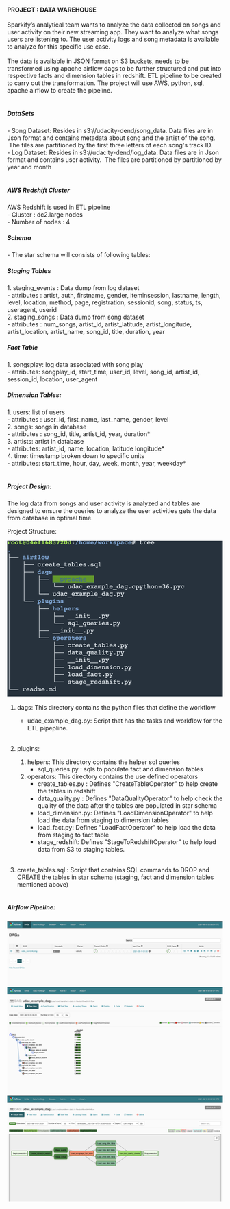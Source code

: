 <h4>PROJECT : DATA WAREHOUSE</h4>
Sparkify’s analytical team wants to analyze the data collected on songs and user activity on their new streaming app. They want to analyze what songs users are listening to. The user activity logs and song metadata is available to analyze for this specific use case.  <br><br>
The data is available in JSON format on S3 buckets, needs to be transformed using apache airflow dags to be further structured and put into respective facts and dimension tables in redshift. ETL pipeline to be created to carry out the transformation. The project will use AWS, python, sql, apache airflow to create the pipeline.<br><br>


<h5>DataSets</h5> 
- Song Dataset:  Resides in s3://udacity-dend/song_data. Data files are in Json format and contains metadata about song and the artist of the song.  The files are partitioned by the first three letters of each song's track ID.<br>
- Log Dataset: Resides in s3://udacity-dend/log_data. Data files are in Json format and contains user activity.  The files are partitioned by partitioned by year and month<br><br>

<h5>AWS Redshift Cluster</h5> 
AWS Redshift is used in ETL pipeline <br>
- Cluster : dc2.large nodes <br>
- Number of nodes : 4  <br>

<h5>Schema</h5>
- The star schema will consists of following tables:

<h5>Staging Tables</h5>
1. staging_events : Data dump from log dataset <br>
    - attributes : artist, auth, firstname, gender, iteminsession, lastname, length, level, location, method, page, registration, sessionid, song, status, ts, useragent, userid <br>
2. staging_songs : Data dump from song dataset <br>
    - attributes : num_songs, artist_id, artist_latitude, artist_longitude, artist_location, artist_name, song_id, title, duration, year
 
<h5>Fact Table</h5>
1. songsplay: log data associated with song play<br>
   - attributes:  songplay_id, start_time, user_id, level, song_id, artist_id, session_id, location, user_agent<br>


<h5>Dimension Tables:</h5>
1. users: list of users <br>
   - attributes : user_id, first_name, last_name, gender, level <br>
2. songs: songs in database <br>
   - attributes : song_id, title, artist_id, year, duration* <br>
3. artists: artist in database <br>
   - attributes: artist_id, name, location, latitude longitude* <br>
4. time: timestamp broken down to specific units <br>
   - attributes: start_time, hour, day, week, month, year, weekday* <br><br>


<h5>Project Design:</h5>

The log data from songs and user activity is analyzed and tables are designed  to ensure the queries to  analyze the user activities gets the data from database in optimal time. 

Project Structure:

![alt text](images/tree_2.png "Title")


1. dags: This directory contains the python files that define the workflow
    - udac_example_dag.py: Script that has the tasks and workflow for the ETL pipepline. <br><br>

2. plugins: 
    1. helpers: This directory contains the helper sql queries 
        - sql_queries.py : sqls to populate fact and dimension tables 
    2. operators: This directory contains the use defined operators 
        - create_tables.py : Defines "CreateTableOperator" to help create the tables in redshift
        - data_quality.py : Defines "DataQualityOperator" to help check the quality of the data after the tables are populated in star schema
        - load_dimension.py: Defines "LoadDimensionOperator" to help load the data from staging to dimension tables
        - load_fact.py: Defines "LoadFactOperator" to help load the data from staging to fact table
        - stage_redshift: Defines "StageToRedshiftOperator" to help load data from S3 to staging tables.<br><br>

3. create_tables.sql : Script that contains SQL commands to DROP and CREATE the tables in star schema (staging, fact and dimension tables mentioned above)<br><br>


<h5>Airflow Pipeline:<h5>

![alt text](images/list.png "Title")
![alt text](images/tree.png "Title")
![alt text](images/graph.png "Title")